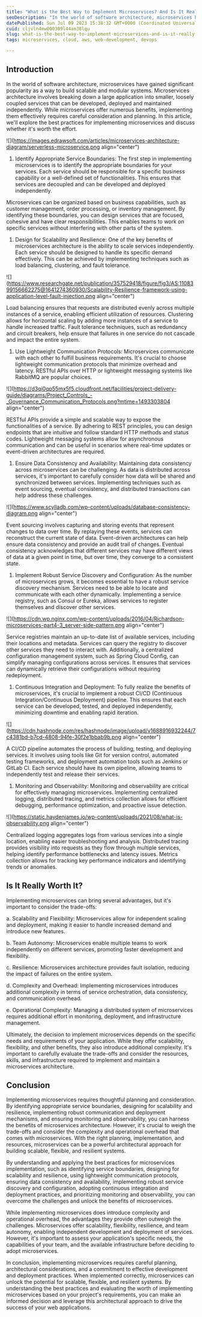 ```yaml
---
title: "What is the Best Way to Implement Microservices? And Is It Really Worth It?"
seoDescription: "In the world of software architecture, microservices have gained significant popularity as a way to build scalable and modular systems. Microservices..."
datePublished: Sun Jul 09 2023 15:38:32 GMT+0000 (Coordinated Universal Time)
cuid: cljvln4mw000309l44am38lqu
slug: what-is-the-best-way-to-implement-microservices-and-is-it-really-worth-it
tags: microservices, cloud, aws, web-development, devops

---
```


## Introduction

In the world of software architecture, microservices have gained significant popularity as a way to build scalable and modular systems. Microservices architecture involves breaking down a large application into smaller, loosely coupled services that can be developed, deployed and maintained independently. While microservices offer numerous benefits, implementing them effectively requires careful consideration and planning. In this article, we'll explore the best practices for implementing microservices and discuss whether it's worth the effort.

![](https://images.edrawsoft.com/articles/microservices-architecture-diagram/serverless-microservice.png align="center")

1. Identify Appropriate Service Boundaries: The first step in implementing microservices is to identify the appropriate boundaries for your services. Each service should be responsible for a specific business capability or a well-defined set of functionalities. This ensures that services are decoupled and can be developed and deployed independently.
    

Microservices can be organized based on business capabilities, such as customer management, order processing, or inventory management. By identifying these boundaries, you can design services that are focused, cohesive and have clear responsibilities. This enables teams to work on specific services without interfering with other parts of the system.

1. Design for Scalability and Resilience: One of the key benefits of microservices architecture is the ability to scale services independently. Each service should be designed to handle its specific demand effectively. This can be achieved by implementing techniques such as load balancing, clustering, and fault tolerance.
    

![](https://www.researchgate.net/publication/357529418/figure/fig3/AS:1108399156662275@1641274360930/Scalability-Resilience-framework-using-application-level-fault-injection.png align="center")

Load balancing ensures that requests are distributed evenly across multiple instances of a service, enabling efficient utilization of resources. Clustering allows for horizontal scaling by adding more instances of a service to handle increased traffic. Fault tolerance techniques, such as redundancy and circuit breakers, help ensure that failures in one service do not cascade and impact the entire system.

1. Use Lightweight Communication Protocols: Microservices communicate with each other to fulfill business requirements. It's crucial to choose lightweight communication protocols that minimize overhead and latency. RESTful APIs over HTTP or lightweight messaging systems like RabbitMQ are popular choices.
    

![](https://d3qi0qp55mx5f5.cloudfront.net/facilities/project-delivery-guide/diagrams/Project_Controls_-_Governance_Communication_Protocols.png?mtime=1493303804 align="center")

RESTful APIs provide a simple and scalable way to expose the functionalities of a service. By adhering to REST principles, you can design endpoints that are intuitive and follow standard HTTP methods and status codes. Lightweight messaging systems allow for asynchronous communication and can be useful in scenarios where real-time updates or event-driven architectures are required.

1. Ensure Data Consistency and Availability: Maintaining data consistency across microservices can be challenging. As data is distributed across services, it's important to carefully consider how data will be shared and synchronized between services. Implementing techniques such as event sourcing, eventual consistency, and distributed transactions can help address these challenges.
    

![](https://www.scylladb.com/wp-content/uploads/database-consistency-diagram.png align="center")

Event sourcing involves capturing and storing events that represent changes to data over time. By replaying these events, services can reconstruct the current state of data. Event-driven architectures can help ensure data consistency and provide an audit trail of changes. Eventual consistency acknowledges that different services may have different views of data at a given point in time, but over time, they converge to a consistent state.

1. Implement Robust Service Discovery and Configuration: As the number of microservices grows, it becomes essential to have a robust service discovery mechanism. Services need to be able to locate and communicate with each other dynamically. Implementing a service registry, such as Consul or Eureka, allows services to register themselves and discover other services.
    

![](https://cdn.wp.nginx.com/wp-content/uploads/2016/04/Richardson-microservices-part4-3_server-side-pattern.png align="center")

Service registries maintain an up-to-date list of available services, including their locations and metadata. Services can query the registry to discover other services they need to interact with. Additionally, a centralized configuration management system, such as Spring Cloud Config, can simplify managing configurations across services. It ensures that services can dynamically retrieve their configurations without requiring redeployment.

1. Continuous Integration and Deployment: To fully realize the benefits of microservices, it's crucial to implement a robust CI/CD (Continuous Integration/Continuous Deployment) pipeline. This ensures that each service can be developed, tested, and deployed independently, minimizing downtime and enabling rapid iteration.
    

![](https://cdn.hashnode.com/res/hashnode/image/upload/v1688916932244/7c4381bd-b7cd-4808-94fe-30f2e1bbab9b.png align="center")

A CI/CD pipeline automates the process of building, testing, and deploying services. It involves using tools like Git for version control, automated testing frameworks, and deployment automation tools such as Jenkins or GitLab CI. Each service should have its own pipeline, allowing teams to independently test and release their services.

1. Monitoring and Observability: Monitoring and observability are critical for effectively managing microservices. Implementing centralized logging, distributed tracing, and metrics collection allows for efficient debugging, performance optimization, and proactive issue detection.
    

![](https://static.haydenjames.io/wp-content/uploads/2021/08/what-is-observability.png align="center")

Centralized logging aggregates logs from various services into a single location, enabling easier troubleshooting and analysis. Distributed tracing provides visibility into requests as they flow through multiple services, helping identify performance bottlenecks and latency issues. Metrics collection allows for tracking key performance indicators and identifying trends or anomalies.

## Is It Really Worth It?

Implementing microservices can bring several advantages, but it's important to consider the trade-offs:

a. Scalability and Flexibility: Microservices allow for independent scaling and deployment, making it easier to handle increased demand and introduce new features.

b. Team Autonomy: Microservices enable multiple teams to work independently on different services, promoting faster development and flexibility.

c. Resilience: Microservices architecture provides fault isolation, reducing the impact of failures on the entire system.

d. Complexity and Overhead: Implementing microservices introduces additional complexity in terms of service orchestration, data consistency, and communication overhead.

e. Operational Complexity: Managing a distributed system of microservices requires additional effort in monitoring, deployment, and infrastructure management.

Ultimately, the decision to implement microservices depends on the specific needs and requirements of your application. While they offer scalability, flexibility, and other benefits, they also introduce additional complexity. It's important to carefully evaluate the trade-offs and consider the resources, skills, and infrastructure required to implement and maintain a microservices architecture.

## Conclusion

Implementing microservices requires thoughtful planning and consideration. By identifying appropriate service boundaries, designing for scalability and resilience, implementing robust communication and deployment mechanisms, and ensuring monitoring and observability, you can harness the benefits of microservices architecture. However, it's crucial to weigh the trade-offs and consider the complexity and operational overhead that comes with microservices. With the right planning, implementation, and resources, microservices can be a powerful architectural approach for building scalable, flexible, and resilient systems.

By understanding and applying the best practices for microservices implementation, such as identifying service boundaries, designing for scalability and resilience, using lightweight communication protocols, ensuring data consistency and availability, implementing robust service discovery and configuration, adopting continuous integration and deployment practices, and prioritizing monitoring and observability, you can overcome the challenges and unlock the benefits of microservices.

While implementing microservices does introduce complexity and operational overhead, the advantages they provide often outweigh the challenges. Microservices offer scalability, flexibility, resilience, and team autonomy, enabling independent development and deployment of services. However, it's important to assess your application's specific needs, the capabilities of your team, and the available infrastructure before deciding to adopt microservices.

In conclusion, implementing microservices requires careful planning, architectural considerations, and a commitment to effective development and deployment practices. When implemented correctly, microservices can unlock the potential for scalable, flexible, and resilient systems. By understanding the best practices and evaluating the worth of implementing microservices based on your project's requirements, you can make an informed decision and leverage this architectural approach to drive the success of your web applications.
